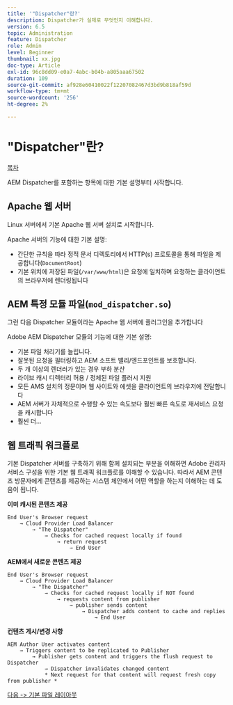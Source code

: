 ```yaml
---
title: '"Dispatcher"란?'
description: Dispatcher가 실제로 무엇인지 이해합니다.
version: 6.5
topic: Administration
feature: Dispatcher
role: Admin
level: Beginner
thumbnail: xx.jpg
doc-type: Article
exl-id: 96c8dd09-e0a7-4abc-b04b-a805aaa67502
duration: 109
source-git-commit: af928e60410022f12207082467d3bd9b818af59d
workflow-type: tm+mt
source-wordcount: '256'
ht-degree: 2%

---
```


# &quot;Dispatcher&quot;란?

[목차](./overview.md)

AEM Dispatcher를 포함하는 항목에 대한 기본 설명부터 시작합니다.

## Apache 웹 서버

Linux 서버에서 기본 Apache 웹 서버 설치로 시작합니다.

Apache 서버의 기능에 대한 기본 설명:

- 간단한 규칙을 따라 정적 문서 디렉토리에서 HTTP(s) 프로토콜을 통해 파일을 제공합니다(`DocumentRoot`)
- 기본 위치에 저장된 파일(`/var/www/html`)은 요청에 일치하며 요청하는 클라이언트의 브라우저에 렌더링됩니다




## AEM 특정 모듈 파일(`mod_dispatcher.so`)

그런 다음 Dispatcher 모듈이라는 Apache 웹 서버에 플러그인을 추가합니다

Adobe AEM Dispatcher 모듈의 기능에 대한 기본 설명:

- 기본 파일 처리기를 늘립니다.
- 잘못된 요청을 필터링하고 AEM 소프트 밸리/엔드포인트를 보호합니다.
- 두 개 이상의 렌더러가 있는 경우 부하 분산
- 라이브 캐시 디렉터리 허용 / 정체된 파일 플러시 지원
- 모든 AMS 설치의 정문이며 웹 사이트와 에셋을 클라이언트의 브라우저에 전달합니다
- AEM 서버가 자체적으로 수행할 수 있는 속도보다 훨씬 빠른 속도로 재서비스 요청을 캐시합니다
- 훨씬 더...

## 웹 트래픽 워크플로

기본 Dispatcher 서버를 구축하기 위해 함께 설치되는 부분을 이해하면 Adobe 관리자 서비스 구성을 위한 기본 웹 트래픽 워크플로를 이해할 수 있습니다.
따라서 AEM 콘텐츠 방문자에게 콘텐츠를 제공하는 시스템 체인에서 어떤 역할을 하는지 이해하는 데 도움이 됩니다.

<b>이미 캐시된 콘텐츠 제공</b>

```
End User's Browser request 
    → Cloud Provider Load Balancer 
        → "The Dispatcher" 
            → Checks for cached request locally if found 
                → return request 
                    → End User
```

<b>AEM에서 새로운 콘텐츠 제공</b>

```
End User's Browser request 
    → Cloud Provider Load Balancer 
        → "The Dispatcher" 
            → Checks for cached request locally if NOT found 
                → requests content from publisher 
                    → publisher sends content 
                        → Dispatcher adds content to cache and replies 
                            → End User
```

<b>컨텐츠 게시/변경 사항</b>

```
AEM Author User activates content 
    → Triggers content to be replicated to Publisher 
        → Publisher gets content and triggers the flush request to Dispatcher 
            → Dispatcher invalidates changed content 
            * Next request for that content will request fresh copy from publisher *
```

[다음 -> 기본 파일 레이아웃](./basic-file-layout.md)
